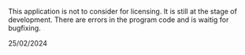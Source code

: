 This application is not to consider for licensing.
It is still at the stage of development. 
There are errors in the program code and is waitig for bugfixing.


25/02/2024
